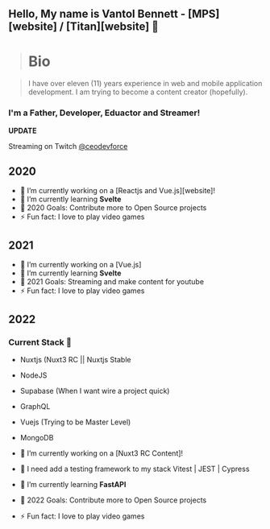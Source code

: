 
## Hello, My name is  Vantol Bennett - [MPS][website] / [Titan][website] 👋

> # Bio

>  I have over eleven (11) years experience in web and mobile application development. I am trying to become a content creator (hopefully).

### I'm a Father, Developer, Eduactor and Streamer!

**UPDATE**

Streaming on Twitch [@ceodevforce](https://www.twitch.tv/ceodevforce)
>

## 2020
- 🔭 I’m currently working on a [Reactjs and Vue.js][website]!
- 🌱 I’m currently learning **Svelte**
- 🥅 2020 Goals: Contribute more to Open Source projects
- ⚡ Fun fact: I love to play video games

## 2021

- 🔭 I’m currently working on a [Vue.js]
- 🌱 I’m currently learning **Svelte**
- 🥅 2021 Goals: Streaming and make content for youtube 
- ⚡ Fun fact: I love to play video games

## 2022

### Current Stack 🥞
- Nuxtjs (Nuxt3 RC || Nuxtjs Stable
- NodeJS
- Supabase (When I want wire a project quick)
- GraphQL 
- Vuejs (Trying to be Master Level)
- MongoDB 


- 🔭 I’m currently working on a [Nuxt3 RC Content]!
- 🧇 I need add a testing framework to my stack Vitest | JEST | Cypress
- 🌱 I’m currently learning **FastAPI**
- 🥅 2022 Goals: Contribute more to Open Source projects
- ⚡ Fun fact: I love to play video games



